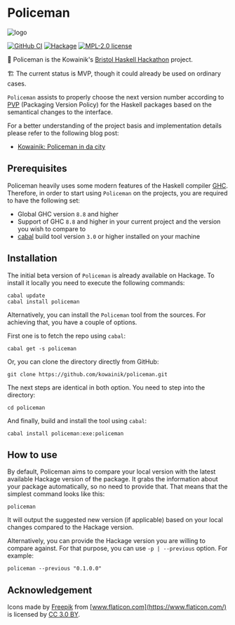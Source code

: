 # Policeman

![logo](https://user-images.githubusercontent.com/4276606/73312656-262c1a80-4221-11ea-83c3-87b3973fa27f.png)

[![GitHub CI](https://github.com/kowainik/policeman/workflows/CI/badge.svg)](https://github.com/kowainik/policeman/actions)
[![Hackage](https://img.shields.io/hackage/v/policeman.svg?logo=haskell)](https://hackage.haskell.org/package/policeman)
[![MPL-2.0 license](https://img.shields.io/badge/license-MPL--2.0-blue.svg)](LICENSE)


👮 Policeman is the Kowainik's
[Bristol Haskell Hackathon](https://mpickering.github.io/bristol2020.html)
project.

🏗 The current status is MVP, though it could already be used on ordinary cases.

`Policeman` assists to properly choose the next version number according to
[PVP]() (Packaging Version Policy) for the Haskell packages based on the
semantical changes to the interface.

For a better understanding of the project basis and implementation details
please refer to the following blog post:

* [Kowainik: Policeman in da city](https://kowainik.github.io/posts/policeman-bristol)

## Prerequisites

Policeman heavily uses some modern features of the Haskell compiler
[GHC](https://www.haskell.org/ghc/).
Therefore, in order to start using `Policeman` on the projects, you are required
to have the following set:

 * Global GHC version `8.8` and higher
 * Support of GHC `8.8` and higher in your current project and the version you
   wish to compare to
 * [cabal](https://www.haskell.org/cabal/) build tool version `3.0` or higher
   installed on your machine

## Installation

The initial beta version of `Policeman` is already available on Hackage.
To install it locally you need to execute the following commands:

```shell
cabal update
cabal install policeman
```

Alternatively, you can install the `Policeman` tool from the sources. For
achieving that, you have a couple of options.

First one is to fetch the repo using `cabal`:

```shell
cabal get -s policeman
```

Or, you can clone the directory directly from GitHub:

```shell
git clone https://github.com/kowainik/policeman.git
```

The next steps are identical in both option. You need to step into the
directory:

```shell
cd policeman
```

And finally, build and install the tool using `cabal`:

```shell
cabal install policeman:exe:policeman
```

## How to use

By default, Policeman aims to compare your local version with the latest
available Hackage version of the package. It grabs the information about your
package automatically, so no need to provide that. That means that the simplest
command looks like this:

```shell
policeman
```

It will output the suggested new version (if applicable) based on your local
changes compared to the Hackage version.

Alternatively, you can provide the Hackage version you are willing to compare
against. For that purpose, you can use `-p | --previous` option. For example:

```shell
policeman --previous "0.1.0.0"
```

## Acknowledgement

Icons made by [Freepik](http://www.freepik.com) from [www.flaticon.com](https://www.flaticon.com/) is licensed by [CC 3.0 BY](http://creativecommons.org/licenses/by/3.0/).
